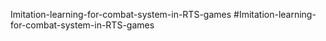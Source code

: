 Imitation-learning-for-combat-system-in-RTS-games
#Imitation-learning-for-combat-system-in-RTS-games
